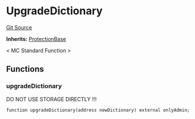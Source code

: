 # UpgradeDictionary
[Git Source](https://github.com/metacontract/mc/blob/d41f04df9ea19494be75c66f344b8104caf03cd2/resources/devkit/api-reference/Flattened.sol)

**Inherits:**
[ProtectionBase](/plugin-functions/std/functions/protected/protection/ProtectionBase.sol/abstract.ProtectionBase)

< MC Standard Function >


## Functions
### upgradeDictionary

DO NOT USE STORAGE DIRECTLY !!!


```solidity
function upgradeDictionary(address newDictionary) external onlyAdmin;
```

